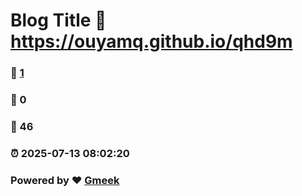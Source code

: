 # Blog Title :link: https://ouyamq.github.io/qhd9m 
### :page_facing_up: [1](https://ouyamq.github.io/qhd9m/tag.html) 
### :speech_balloon: 0 
### :hibiscus: 46 
### :alarm_clock: 2025-07-13 08:02:20 
### Powered by :heart: [Gmeek](https://github.com/Meekdai/Gmeek)
